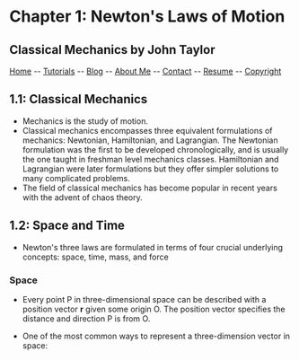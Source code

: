 # Chapter 1: Newton's Laws of Motion
## Classical Mechanics by John Taylor


[Home](../README.md) -- [Tutorials](README.md) -- [Blog](../Blog/README.md) -- [About Me](../aboutme.md) -- [Contact](../contactme.md) -- [Resume](../Resume.pdf) -- [Copyright](../copyright.md)

## 1.1: Classical Mechanics

* Mechanics is the study of motion.
* Classical mechanics encompasses three equivalent formulations of mechanics: Newtonian, Hamiltonian, and Lagrangian.  The Newtonian formulation was the first to be developed chronologically, and is usually the one taught in freshman level mechanics classes.  Hamiltonian and Lagrangian were later formulations but they offer simpler solutions to many complicated problems.
* The field of classical mechanics has become popular in recent years with the advent of chaos theory.

## 1.2: Space and Time

* Newton's three laws are formulated in terms of four crucial underlying concepts: space, time, mass, and force

### Space

* Every point P in three-dimensional space can be described with a position vector **r** given some origin O.  The position vector specifies the distance and direction P is from O.

* One of the most common ways to represent a three-dimension vector in space:


